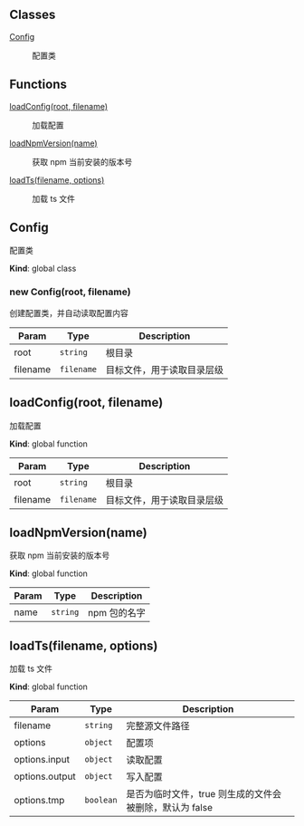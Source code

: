 ## Classes

<dl>
<dt><a href="#Config">Config</a></dt>
<dd><p>配置类</p>
</dd>
</dl>

## Functions

<dl>
<dt><a href="#loadConfig">loadConfig(root, filename)</a></dt>
<dd><p>加载配置</p>
</dd>
<dt><a href="#loadNpmVersion">loadNpmVersion(name)</a></dt>
<dd><p>获取 npm 当前安装的版本号</p>
</dd>
<dt><a href="#loadTs">loadTs(filename, options)</a></dt>
<dd><p>加载 ts 文件</p>
</dd>
</dl>

<a name="Config"></a>

## Config
配置类

**Kind**: global class  
<a name="new_Config_new"></a>

### new Config(root, filename)
创建配置类，并自动读取配置内容


| Param | Type | Description |
| --- | --- | --- |
| root | <code>string</code> | 根目录 |
| filename | <code>filename</code> | 目标文件，用于读取目录层级 |

<a name="loadConfig"></a>

## loadConfig(root, filename)
加载配置

**Kind**: global function  

| Param | Type | Description |
| --- | --- | --- |
| root | <code>string</code> | 根目录 |
| filename | <code>filename</code> | 目标文件，用于读取目录层级 |

<a name="loadNpmVersion"></a>

## loadNpmVersion(name)
获取 npm 当前安装的版本号

**Kind**: global function  

| Param | Type | Description |
| --- | --- | --- |
| name | <code>string</code> | npm 包的名字 |

<a name="loadTs"></a>

## loadTs(filename, options)
加载 ts 文件

**Kind**: global function  

| Param | Type | Description |
| --- | --- | --- |
| filename | <code>string</code> | 完整源文件路径 |
| options | <code>object</code> | 配置项 |
| options.input | <code>object</code> | 读取配置 |
| options.output | <code>object</code> | 写入配置 |
| options.tmp | <code>boolean</code> | 是否为临时文件，true 则生成的文件会被删除，默认为 false |

